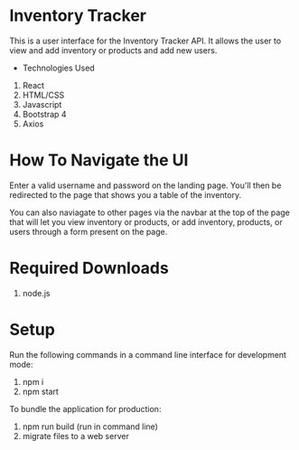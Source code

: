 # Inventory Tracker
This is a user interface for the Inventory Tracker API. It allows the user to view and add inventory or products and add new users. 

* Technologies Used
1. React
2. HTML/CSS
3. Javascript
4. Bootstrap 4
5. Axios

# How To Navigate the UI
Enter a valid username and password on the landing page. You'll then be redirected to the page that shows you a table of the inventory. 

You can also naviagate to other pages via the navbar at the top of the page that will let you view inventory or products,
or add inventory, products, or users through a form present on the page.

# Required Downloads
1. node.js

# Setup
Run the following commands in a command line interface for development mode:

1. npm i
2. npm start

To bundle the application for production:

1. npm run build (run in command line)
2. migrate files to a web server

